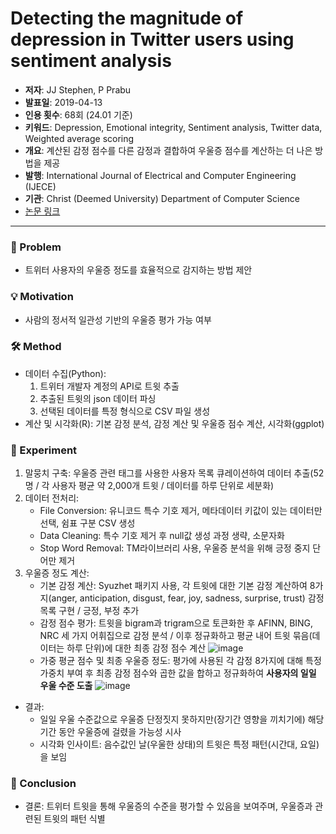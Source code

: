 # Detecting the magnitude of depression in Twitter users using sentiment analysis
   - **저자**: JJ Stephen, P Prabu
   - **발표일**: 2019-04-13
   - **인용 횟수**: 68회 (24.01 기준)
   - **키워드**: Depression, Emotional integrity, Sentiment analysis, Twitter data, Weighted average scoring
   - **개요**: 계산된 감정 점수를 다른 감정과 결합하여 우울증 점수를 계산하는 더 나은 방법을 제공
   - **발행**: International Journal of Electrical and Computer Engineering (IJECE)
   - **기관**: Christ (Deemed University) Department of Computer Science
   - [논문 링크](https://www.academia.edu/43685211/Detecting_the_magnitude_of_depression_in_Twitter_users_using_sentiment_analysis)

---

### 🤔 Problem
- 트위터 사용자의 우울증 정도를 효율적으로 감지하는 방법 제안

### 💡 Motivation
- 사람의 정서적 일관성 기반의 우울증 평가 가능 여부

### 🛠️ Method
- 데이터 수집(Python): 
   1) 트위터 개발자 계정의 API로 트윗 추출
   2) 추출된 트윗의 json 데이터 파싱
   3) 선택된 데이터를 특정 형식으로 CSV 파일 생성
- 계산 및 시각화(R): 기본 감정 분석, 감정 계산 및 우울증 점수 계산, 시각화(ggplot)

### 🔬 Experiment
1) 말뭉치 구축: 우울증 관련 태그를 사용한 사용자 목록 큐레이션하여 데이터 추출(52명 / 각 사용자 평균 약 2,000개 트윗 / 데이터를 하루 단위로 세분화)
2) 데이터 전처리: 
   - File Conversion: 유니코드 특수 기호 제거, 메타데이터 키값이 있는 데이터만 선택, 쉼표 구분 CSV 생성
   - Data Cleaning: 특수 기호 제거 후 null값 생성 과정 생략, 소문자화
   - Stop Word Removal: TM라이브러리 사용, 우울증 분석을 위해 긍정 중지 단어만 제거
3) 우울증 정도 계산:
   - 기본 감정 계산: Syuzhet 패키지 사용, 각 트윗에 대한 기본 감정 계산하여 8가지(anger, anticipation, disgust, fear, joy, sadness, surprise, trust) 감정 목록 구현 / 긍정, 부정 추가
   - 감정 점수 평가: 트윗을 bigram과 trigram으로 토큰화한 후 AFINN, BING, NRC 세 가지 어휘집으로 감정 분석 / 이후 정규화하고 평균 내어 트윗 묶음(데이터는 하루 단위)에 대한 최종 감정 점수 계산
   ![image](https://github.com/gyeom-yee/ai-paper-summaries/assets/78156719/996fd757-c6ff-4992-a8ca-b0c6ba4f4af7)
   - 가중 평균 점수 및 최종 우울증 정도: 평가에 사용된 각 감정 8가지에 대해 특정 가중치 부여 후 최종 감정 점수와 곱한 값을 합하고 정규화하여 __사용자의 일일 우울 수준 도출__
   ![image](https://github.com/gyeom-yee/ai-paper-summaries/assets/78156719/d203eee5-6faa-4ea1-b6a2-088a57bad452)
- 결과:
   - 일일 우울 수준값으로 우울증 단정짓지 못하지만(장기간 영향을 끼치기에) 해당 기간 동안 우울증에 걸렸을 가능성 시사
   - 시각화 인사이트: 음수값인 날(우울한 상태)의 트윗은 특정 패턴(시간대, 요일)을 보임

### 🎯 Conclusion
- 결론: 트위터 트윗을 통해 우울증의 수준을 평가할 수 있음을 보여주며, 우울증과 관련된 트윗의 패턴 식별
